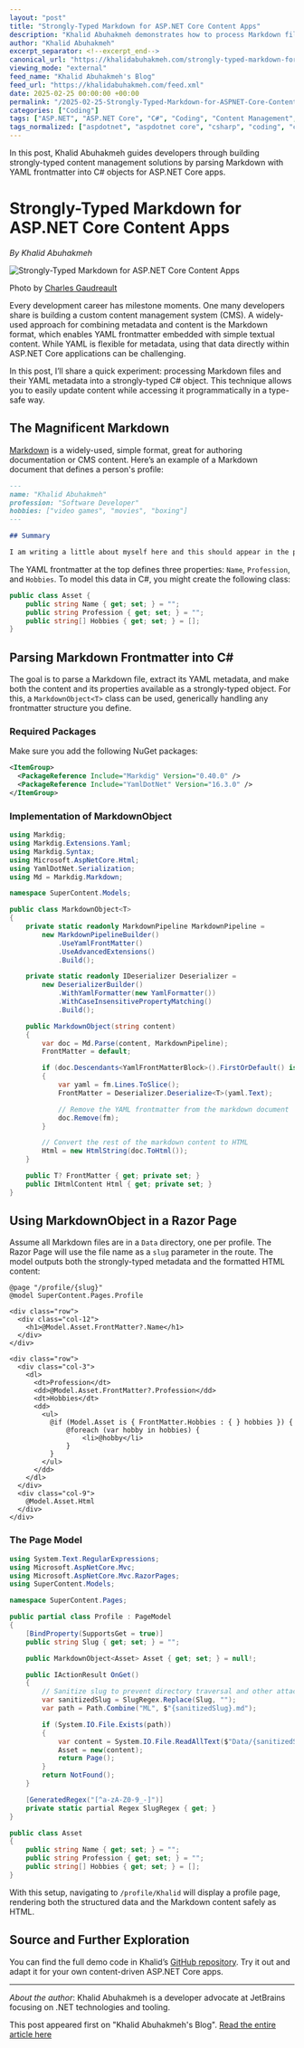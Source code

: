 ```yaml
---
layout: "post"
title: "Strongly-Typed Markdown for ASP.NET Core Content Apps"
description: "Khalid Abuhakmeh demonstrates how to process Markdown files with YAML frontmatter in ASP.NET Core applications. By leveraging Markdig and YamlDotNet, he shows how to create a strongly-typed C# object for easily parsing content and metadata, and rendering in Razor Pages. Includes complete code samples."
author: "Khalid Abuhakmeh"
excerpt_separator: <!--excerpt_end-->
canonical_url: "https://khalidabuhakmeh.com/strongly-typed-markdown-for-aspnet-core-content-apps"
viewing_mode: "external"
feed_name: "Khalid Abuhakmeh's Blog"
feed_url: "https://khalidabuhakmeh.com/feed.xml"
date: 2025-02-25 00:00:00 +00:00
permalink: "/2025-02-25-Strongly-Typed-Markdown-for-ASPNET-Core-Content-Apps.html"
categories: ["Coding"]
tags: ["ASP.NET", "ASP.NET Core", "C#", "Coding", "Content Management", "Markdig", "Markdown", "Metadata", "Posts", "Razor Pages", "Strongly Typed Objects", "YAML", "YamlDotNet"]
tags_normalized: ["aspdotnet", "aspdotnet core", "csharp", "coding", "content management", "markdig", "markdown", "metadata", "posts", "razor pages", "strongly typed objects", "yaml", "yamldotnet"]
---
```


In this post, Khalid Abuhakmeh guides developers through building strongly-typed content management solutions by parsing Markdown with YAML frontmatter into C# objects for ASP.NET Core apps.<!--excerpt_end-->

# Strongly-Typed Markdown for ASP.NET Core Content Apps

*By Khalid Abuhakmeh*

![Strongly-Typed Markdown for ASP.NET Core Content Apps](https://res.cloudinary.com/abuhakmeh/image/fetch/c_limit,f_auto,q_auto,w_800/https://khalidabuhakmeh.com/assets/images/posts/misc/strongly-typed-markdown-aspnetcore-content-apps.jpg)

Photo by [Charles Gaudreault](https://unsplash.com/@dcdg)

Every development career has milestone moments. One many developers share is building a custom content management system (CMS). A widely-used approach for combining metadata and content is the Markdown format, which enables YAML frontmatter embedded with simple textual content. While YAML is flexible for metadata, using that data directly within ASP.NET Core applications can be challenging.

In this post, I’ll share a quick experiment: processing Markdown files and their YAML metadata into a strongly-typed C# object. This technique allows you to easily update content while accessing it programmatically in a type-safe way.

## The Magnificent Markdown

[Markdown](https://www.markdownguide.org/) is a widely-used, simple format, great for authoring documentation or CMS content. Here’s an example of a Markdown document that defines a person's profile:

```markdown
---
name: "Khalid Abuhakmeh"
profession: "Software Developer"
hobbies: ["video games", "movies", "boxing"]
---

## Summary

I am writing a little about myself here and this should appear in the page. Cool! Check me out at my [personal blog](https://khalidabuhakmeh.com).
```

The YAML frontmatter at the top defines three properties: `Name`, `Profession`, and `Hobbies`. To model this data in C#, you might create the following class:

```csharp
public class Asset {
    public string Name { get; set; } = "";
    public string Profession { get; set; } = "";
    public string[] Hobbies { get; set; } = [];
}
```

## Parsing Markdown Frontmatter into C#

The goal is to parse a Markdown file, extract its YAML metadata, and make both the content and its properties available as a strongly-typed object. For this, a `MarkdownObject<T>` class can be used, generically handling any frontmatter structure you define.

### Required Packages

Make sure you add the following NuGet packages:

```xml
<ItemGroup>
  <PackageReference Include="Markdig" Version="0.40.0" />
  <PackageReference Include="YamlDotNet" Version="16.3.0" />
</ItemGroup>
```

### Implementation of MarkdownObject

```csharp
using Markdig;
using Markdig.Extensions.Yaml;
using Markdig.Syntax;
using Microsoft.AspNetCore.Html;
using YamlDotNet.Serialization;
using Md = Markdig.Markdown;

namespace SuperContent.Models;

public class MarkdownObject<T>
{
    private static readonly MarkdownPipeline MarkdownPipeline =
        new MarkdownPipelineBuilder()
            .UseYamlFrontMatter()
            .UseAdvancedExtensions()
            .Build();

    private static readonly IDeserializer Deserializer =
        new DeserializerBuilder()
            .WithYamlFormatter(new YamlFormatter())
            .WithCaseInsensitivePropertyMatching()
            .Build();

    public MarkdownObject(string content)
    {
        var doc = Md.Parse(content, MarkdownPipeline);
        FrontMatter = default;

        if (doc.Descendants<YamlFrontMatterBlock>().FirstOrDefault() is { } fm)
        {
            var yaml = fm.Lines.ToSlice();
            FrontMatter = Deserializer.Deserialize<T>(yaml.Text);

            // Remove the YAML frontmatter from the markdown document
            doc.Remove(fm);
        }

        // Convert the rest of the markdown content to HTML
        Html = new HtmlString(doc.ToHtml());
    }

    public T? FrontMatter { get; private set; }
    public IHtmlContent Html { get; private set; }
}
```

## Using MarkdownObject in a Razor Page

Assume all Markdown files are in a `Data` directory, one per profile. The Razor Page will use the file name as a `slug` parameter in the route. The model outputs both the strongly-typed metadata and the formatted HTML content:

```razor
@page "/profile/{slug}"
@model SuperContent.Pages.Profile

<div class="row">
  <div class="col-12">
    <h1>@Model.Asset.FrontMatter?.Name</h1>
  </div>
</div>

<div class="row">
  <div class="col-3">
    <dl>
      <dt>Profession</dt>
      <dd>@Model.Asset.FrontMatter?.Profession</dd>
      <dt>Hobbies</dt>
      <dd>
        <ul>
          @if (Model.Asset is { FrontMatter.Hobbies : { } hobbies }) {
              @foreach (var hobby in hobbies) {
                  <li>@hobby</li>
              }
          }
        </ul>
      </dd>
    </dl>
  </div>
  <div class="col-9">
    @Model.Asset.Html
  </div>
</div>
```

### The Page Model

```csharp
using System.Text.RegularExpressions;
using Microsoft.AspNetCore.Mvc;
using Microsoft.AspNetCore.Mvc.RazorPages;
using SuperContent.Models;

namespace SuperContent.Pages;

public partial class Profile : PageModel
{
    [BindProperty(SupportsGet = true)]
    public string Slug { get; set; } = "";

    public MarkdownObject<Asset> Asset { get; set; } = null!;

    public IActionResult OnGet()
    {
        // Sanitize slug to prevent directory traversal and other attacks
        var sanitizedSlug = SlugRegex.Replace(Slug, "");
        var path = Path.Combine("ML", $"{sanitizedSlug}.md");

        if (System.IO.File.Exists(path))
        {
            var content = System.IO.File.ReadAllText($"Data/{sanitizedSlug}.md");
            Asset = new(content);
            return Page();
        }
        return NotFound();
    }

    [GeneratedRegex("[^a-zA-Z0-9_-]")]
    private static partial Regex SlugRegex { get; }
}

public class Asset
{
    public string Name { get; set; } = "";
    public string Profession { get; set; } = "";
    public string[] Hobbies { get; set; } = [];
}
```

With this setup, navigating to `/profile/Khalid` will display a profile page, rendering both the structured data and the Markdown content safely as HTML.

## Source and Further Exploration

You can find the full demo code in Khalid’s [GitHub repository](https://github.com/khalidabuhakmeh/SuperContent). Try it out and adapt it for your own content-driven ASP.NET Core apps.

---

*About the author*: Khalid Abuhakmeh is a developer advocate at JetBrains focusing on .NET technologies and tooling.

This post appeared first on "Khalid Abuhakmeh's Blog". [Read the entire article here](https://khalidabuhakmeh.com/strongly-typed-markdown-for-aspnet-core-content-apps)

